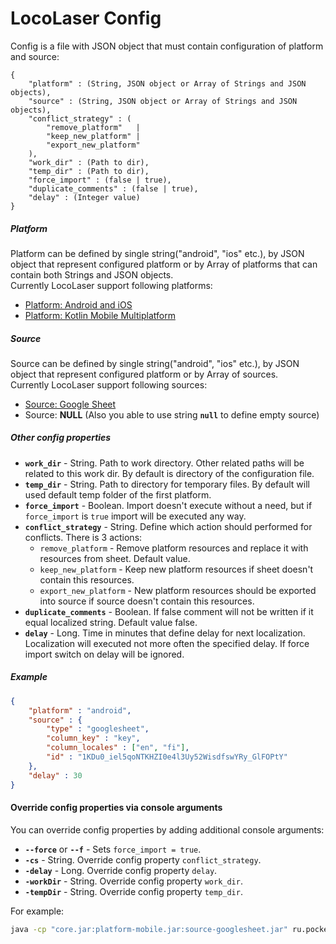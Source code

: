 # LocoLaser Config

Config is a file with JSON object that must contain configuration of platform and source:
```
{
    "platform" : (String, JSON object or Array of Strings and JSON objects),
    "source" : (String, JSON object or Array of Strings and JSON objects),
    "conflict_strategy" : (
        "remove_platform"   |
        "keep_new_platform" |
        "export_new_platform"
    ),
    "work_dir" : (Path to dir),
    "temp_dir" : (Path to dir),
    "force_import" : (false | true),
    "duplicate_comments" : (false | true),
    "delay" : (Integer value)
}
```
##### Platform
Platform can be defined by single string("android", "ios" etc.), by JSON object that represent configured platform or 
by Array of platforms that can contain both Strings and JSON objects.<br>
Currently LocoLaser support following platforms:
- [Platform: Android and iOS](mobile.md)
- [Platform: Kotlin Mobile Multiplatform](kotlin_mpp.md)
##### Source
Source can be defined by single string("android", "ios" etc.), by JSON object that represent configured platform or by Array of sources.<br>
Currently LocoLaser support following sources:
- [Source: Google Sheet](google_sheet.md)
- Source: **NULL** (Also you able to use string **`null`** to define empty source)

##### Other config properties
- **`work_dir`** - String. Path to work directory. Other related paths will be related to this work dir. By default is directory of the configuration file.
- **`temp_dir`** - String. Path to directory for temporary files. By default will used default temp folder of the first platform.
- **`force_import`** - Boolean. Import doesn't execute without a need, but if `force_import` is `true` import will be executed any way.
- **`conflict_strategy`** - String. Define which action should performed for conflicts. There is 3 actions:
  * `remove_platform` - Remove platform resources and replace it with resources from sheet. Default value.
  * `keep_new_platform` - Keep new platform resources if sheet doesn't contain this resources.
  * `export_new_platform` -  New platform resources should be exported into source if source doesn't contain this resources.
- **`duplicate_comments`** - Boolean. If false comment will not be written if it equal localized string. Default value false.
- **`delay`** - Long. Time in minutes that define delay for next localization. Localization will executed not more often the specified delay. If force import switch on delay will be ignored.

##### Example
```json
{
    "platform" : "android",
    "source" : {
        "type" : "googlesheet",
        "column_key" : "key",
        "column_locales" : ["en", "fi"],
        "id" : "1KDu0_iel5qoNTKHZI0e4l3Uy52WisdfswYRy_GlFOPtY"
    },
    "delay" : 30
}
```

#### Override config properties via console arguments
You can override config properties by adding additional console arguments:
- **`--force`** or **`--f`** - Sets `force_import = true`.
- **`-cs`** - String. Override config property `conflict_strategy`.
- **`-delay`** - Long. Override config property `delay`.
- **`-workDir`** - String. Override config property `work_dir`.
- **`-tempDir`** - String. Override config property `temp_dir`.

For example:
``` Bash
java -cp "core.jar:platform-mobile.jar:source-googlesheet.jar" ru.pocketbyte.locolaser.Main "localization_config.json" --f -cs export_new_platform
```